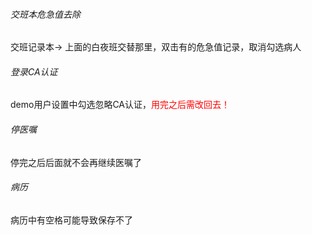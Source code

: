 ###### 交班本危急值去除
交班记录本-> 上面的白夜班交替那里，双击有的危急值记录，取消勾选病人
###### 登录CA认证
demo用户设置中勾选忽略CA认证，<font color="#ff0000">用完之后需改回去！</font>

###### 停医嘱
停完之后后面就不会再继续医嘱了

###### 病历
病历中有空格可能导致保存不了
